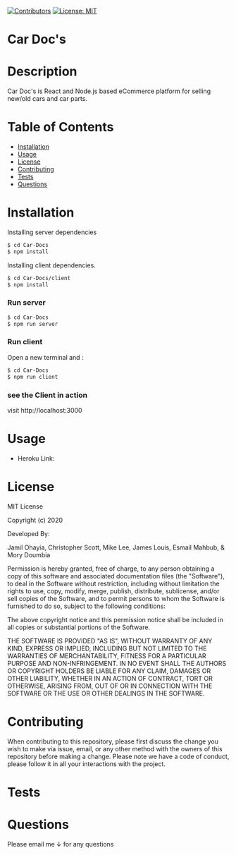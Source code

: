 [![Contributors](https://img.shields.io/github/contributors/Mansa-MD/Google-Books-React-Search)](https://github.com/Mansa-MD/Google-Books-React-Search/graphs/contributors)
[![License: MIT](https://img.shields.io/badge/License-MIT-yellow.svg)](https://opensource.org/licenses/MIT)

# Car Doc's
# Description
Car Doc's is React and Node.js based eCommerce platform for selling new/old cars and car parts.


# Table of Contents
* [Installation](#Installation)
* [Usage](#Usage)
* [License](#License)
* [Contributing](#Contributing)
* [Tests](#Tests)
* [Questions](#Questions)
# Installation
Installing server dependencies
```sh
$ cd Car-Docs
$ npm install
```
Installing client dependencies.
```sh
$ cd Car-Docs/client
$ npm install
```
### Run server
```sh
$ cd Car-Docs
$ npm run server
```
### Run client
Open a new terminal and :
```sh
$ cd Car-Docs
$ npm run client
```
### see the Client in action
visit http://localhost:3000

# Usage
* Heroku Link:
        
# License
MIT License

Copyright (c) 2020 

Developed By:

Jamil Ohayia, Christopher Scott, Mike Lee, James Louis, Esmail Mahbub, & Mory Doumbia

Permission is hereby granted, free of charge, to any person obtaining a copy
of this software and associated documentation files (the "Software"), to deal
in the Software without restriction, including without limitation the rights
to use, copy, modify, merge, publish, distribute, sublicense, and/or sell
copies of the Software, and to permit persons to whom the Software is
furnished to do so, subject to the following conditions:

The above copyright notice and this permission notice shall be included in all
copies or substantial portions of the Software.

THE SOFTWARE IS PROVIDED "AS IS", WITHOUT WARRANTY OF ANY KIND, EXPRESS OR
IMPLIED, INCLUDING BUT NOT LIMITED TO THE WARRANTIES OF MERCHANTABILITY,
FITNESS FOR A PARTICULAR PURPOSE AND NON-INFRINGEMENT. IN NO EVENT SHALL THE
AUTHORS OR COPYRIGHT HOLDERS BE LIABLE FOR ANY CLAIM, DAMAGES OR OTHER
LIABILITY, WHETHER IN AN ACTION OF CONTRACT, TORT OR OTHERWISE, ARISING FROM,
OUT OF OR IN CONNECTION WITH THE SOFTWARE OR THE USE OR OTHER DEALINGS IN THE
SOFTWARE.
# Contributing
When contributing to this repository, please first discuss the change you wish to make via issue, email, or any other method with the owners of this repository before making a change. Please note we have a code of conduct, please follow it in all your interactions with the project.
# Tests

# Questions
Please email me ↓ for any questions

